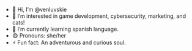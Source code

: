 - 👋 Hi, I’m @venluvskie
- 👀 I’m interested in game development, cybersecurity, marketing, and cats!
- 🌱 I’m currently learning spanish language.
- 😄 Pronouns: she/her
- ⚡ Fun fact: An adventurous and curious soul.

<!---
venluvskie/venluvskie is a ✨ special ✨ repository because its `README.md` (this file) appears on your GitHub profile.
You can click the Preview link to take a look at your changes.
--->
